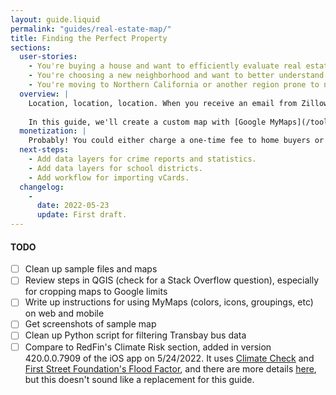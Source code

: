 ```yaml
---
layout: guide.liquid
permalink: "guides/real-estate-map/"
title: Finding the Perfect Property
sections:
  user-stories:
    - You're buying a house and want to efficiently evaluate real estate listings against several location-based criteria.
    - You're choosing a new neighborhood and want to better understand their pros and cons.
    - You're moving to Northern California or another region prone to natural disasters like earthquakes, fires, floods, or hurricanes.
  overview: |
    Location, location, location. When you receive an email from Zillow about a new match for one of your searches, it can be tedious to evaluate the address against all of your different criteria. Is it walking distance to the right bus routes? Is the ground underneath it going to liquefy during an earthquake? Is it close to your friends and family?
    
    In this guide, we'll create a custom map with [Google MyMaps](/tools/google-mymaps/) that can instantly answer all of these questions with a single search box. Using the San Francisco Bay Area as an example, we'll find various municipal and state data files, transform them as needed with [QGIS](/tools/qgis/), and export them as [.kmz files](/tools/kmz-files/). Finally, we'll upload them to our map and walthrough their use on both desktop and mobile.
  monetization: |
    Probably! You could either charge a one-time fee to home buyers or license the software to realtors, who might view it as a competitive advantage. Note that [Google MyMaps doesn't yet have an API](https://issuetracker.google.com/issues/35820262), so you'll need to rebuild the map layer rendering and management yourself, making it a somewhat large project.
  next-steps:
    - Add data layers for crime reports and statistics.
    - Add data layers for school districts.
    - Add workflow for importing vCards.
  changelog:
    -
      date: 2022-05-23
      update: First draft.
---
```


#### TODO

 - [ ] Clean up sample files and maps
 - [ ] Review steps in QGIS (check for a Stack Overflow question), especially for cropping maps to Google limits
 - [ ] Write up instructions for using MyMaps (colors, icons, groupings, etc) on web and mobile
 - [ ] Get screenshots of sample map
 - [ ] Clean up Python script for filtering Transbay bus data
 - [ ] Compare to RedFin's Climate Risk section, added in version 420.0.0.7909 of the iOS app on 5/24/2022. It uses [Climate Check](https://climatecheck.com/) and [First Street Foundation's Flood Factor](https://firststreet.org/risk-factor/flood-factor/), and there are more details [here](https://www.redfin.com/guides/climate-change-housing-impact/methodology), but this doesn't sound like a replacement for this guide.
